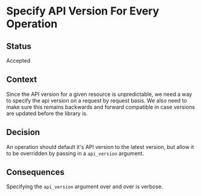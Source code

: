 # Specify API Version For Every Operation

## Status

Accepted

## Context

Since the API version for a given resource is unpredictable, we need a way to specify the api version on a request by request basis. We also need to make sure this remains backwards and forward compatible in case versions are updated before the library is.

## Decision

An operation should default it's API version to the latest version, but allow it to be overridden by passing in a `api_version` argument.

## Consequences

Specifying the `api_version` argument over and over is verbose.
